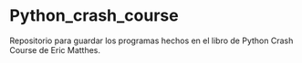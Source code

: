 # Python_crash_course
Repositorio para guardar los programas hechos en el libro de Python Crash Course de Eric Matthes.
